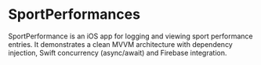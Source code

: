# SportPerformances
 
SportPerformance is an iOS app for logging and viewing sport performance entries. It demonstrates a clean MVVM architecture with dependency injection, Swift concurrency (async/await) and Firebase integration.
